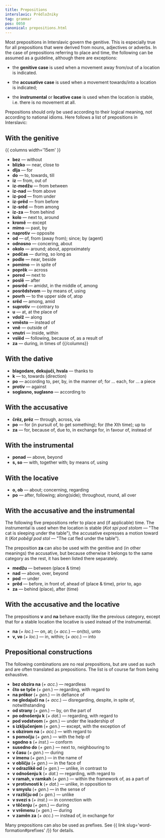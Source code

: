 ```yaml
---
title: Prepositions
interslavic: Prědložniky
tag: grammar
pos: 0050
canonical: prepositions.html
---
```


Most prepositions in Interslavic govern the genitive. This is especially true for all prepositions that were derived from nouns, adjectives or adverbs. In the case of prepositions referring to place and time, the following can be assumed as a guideline, although there are exceptions:

* the **genitive case** is used when a movement away from/out of a location is indicated.

* the **accusative case** is used when a movement towards/into a location is indicated;

* the **instrumental** or **locative case** is used when the location is stable, i.e. there is no movement at all.

Prepositions should only be used according to their logical meaning, not according to national idioms. Here follows a list of prepositions in Interslavic:

## With the genitive

{{ columns width='15em' }}
- **bez** — without
- **blizko** — near, close to
- **dlja** — for
- **do** — to, towards, till
- **iz** — from, out of
- **iz-medžu** — from between
- **iz-nad** — from above
- **iz-pod** — from under
- **iz-prěd** — from before
- **iz-srěd** — from among
- **iz-za** — from behind
- **kolo** — next to, around
- **kromě** — except
- **mimo** — past, by
- **naprotiv** — opposite
- **od** — of, from (away from); since; by (agent)
- **odnosno** — concering, about
- **okolo** — around; about, approximately
- **podčas** — during, so long as
- **podle** — near, beside
- **pomimo** — in spite of
- **poprěk** — across
- **pored** — next to
- **poslě** — after
- **posrěd** — amidst, in the middle of, among
- **posrědstvom** — by means of, using
- **povrh** — to the upper side of, atop
- **srěd** — among, amid
- **suprotiv** — contrary to
- **u** — at, at the place of
- **vdolž** — along
- **vměsto** — instead of
- **vně** — outside of
- **vnutri** — inside, within
- **vslěd** — following, because of, as a result of
- **za** — during, in times of
{{/columns}}

## With the dative

- **blagodare, dekujuči, hvala** — thanks to
- **k** — to, towards (direction)
- **po** — according to, per, by, in the manner of; for ... each, for ... a piece
- **protiv** — against
- **soglasno, suglasno** — according to

## With the accusative

- **črěz, prěz** — through, across, via
- **po** — for (in pursuit of, to get something); for (the Xth time); up to
- **za** — for, because of, due to, in exchange for, in favour of, instead of

## With the instrumental

- **ponad** — above, beyond
- **s, so** — with, together with; by means of, using

## With the locative

- **o, ob** — about; concerning, regarding
- **po** — after, following; along(side); throughout, round, all over

## With the accusative and the instrumental

The following five prepositions refer to place and (if applicable) time. The instrumental is used when the location is stable (*Kot spi pod stolom* — "The cat is sleeping under the table"), the accusative expresses a motion toward it (*Kot poběgl pod stol* — "The cat fled under the table").

The preposition **za** can also be used with the genitive and (in other meanings) the accusative, but because otherwise it belongs to the same category as the rest, it has been listed there separately.

- **medžu** — between (place & time)
- **nad** — above, over, beyond
- **pod** — under
- **prěd** — before, in front of, ahead of (place & time), prior to, ago
- **za** — behind (place), after (time)

## With the accusative and the locative

The prepositions **v** and **na** behave exactly like the previous category, except that for a stable location the locative is used instead of the instrumental.

- **na** (*+ loc.*) — on, at; (*+ acc.*) — on(to), unto
- **v, vo** (*+ loc.*) — in, within; (*+ acc.*) — into

## Prepositional constructions

The following combinations are no real prepositions, but are used as such and are often translated as prepositions. The list is of course far from being exhaustive.

- **bez obzira na** (*+ acc.*) — regardless
- **čto se tyče** (*+ gen.*) — regarding, with regard to
- **na prěkor** (*+ gen.*) — in defiance of
- **ne gledajuči na** (*+ acc.*) — disregarding, despite, in spite of, notwithstanding
- **od strany** (*+ gen.*) — by, on the part of
- **po odnošenju k** (*+ dat.*) — regarding, with regard to
- **pod vodstvom** (*+ gen.*) — under the leadership of
- **s izključenjem** (*+ gen.*) — except, with the exception of
- **s obzirom na** (*+ acc.*) — with regard to
- **s pomočju** (*+ gen.*) — with the help of
- **sgodno s** (*+ inst.*) — conform
- **susedno do** (*+ gen.*) — next to, neighbouring to
- **v času** (*+ gen.*) — during
- **v imenu** (*+ gen.*) — in the name of
- **v obličju** (*+ gen.*) — in the face of
- **v odrazlikě od** (*+ gen.*) — unlike, in contrast to
- **v odnošenju k** (*+ dat.*) — regarding, with regard to
- **v ramah, v ramkah** (*+ gen.*) — within the framework of, as a part of
- **v protivnosti k** (*+ dat.*) — unlike, in opposition to
- **v smyslu** (*+ gen.*) — in the sense of
- **v različju od** (*+ gen.*) — unlike
- **v svezi s** (*+ inst.*) — in connection with
- **v těčenju** (*+ gen.*) — during
- **v vrěmenu** (*+ gen.*) — during
- **v zaměn za** (*+ acc.*) — instead of, in exchange for

Many prepositions can also be used as prefixes. See {{ link slug='word-formation#prefixes' /}} for details.
